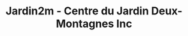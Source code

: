 ---
title: "Jardin2m - Centre du Jardin Deux-Montagnes Inc"
url: /saint-eustache/jardin2m-centre-du-jardin-deux-montagnes-inc/
shop: Garten-Center
---